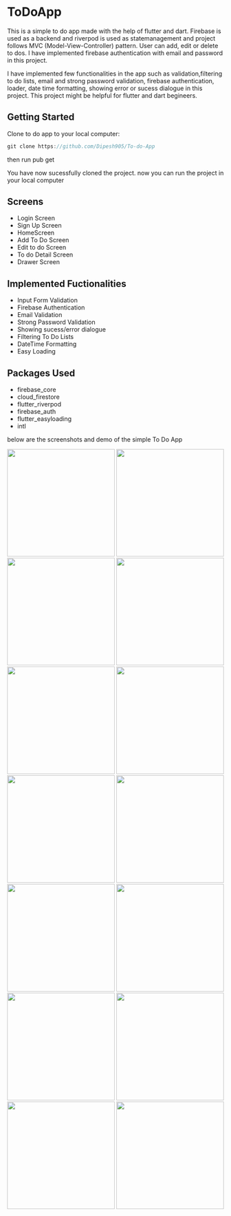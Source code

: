# ToDoApp

This is a simple to do app made with the help of flutter and dart. Firebase is used as a backend and riverpod is used as statemanagement and project follows MVC (Model-View-Controller) pattern.
User can add, edit or delete to dos. I have implemented firebase authentication with email and password in this project.

I have implemented few functionalities in the app such as validation,filtering to do lists, email and strong password validation, firebase authentication, loader, date time formatting, showing error or sucess dialogue in this project. This project might be helpful for flutter and dart begineers.


## Getting Started

Clone to do app to your local computer:

```dart
git clone https://github.com/Dipesh905/To-do-App
```
then run pub get

You have now sucessfully cloned the project. now you can run the project in your local computer

## Screens
- Login Screen
- Sign Up Screen
- HomeScreen
- Add To Do Screen
- Edit to do Screen
- To do Detail Screen
- Drawer Screen


## Implemented Fuctionalities
- Input Form Validation
- Firebase Authentication
- Email Validation
- Strong Password Validation
- Showing sucess/error dialogue
- Filtering To Do Lists
- DateTime Formatting
- Easy Loading

## Packages Used
- firebase_core
- cloud_firestore
- flutter_riverpod
- firebase_auth
- flutter_easyloading
-  intl

below are the screenshots and demo of the simple To Do App

<p float="left">
    <img src="https://github.com/Dipesh905/To-do-App/assets/52662002/cdc44e4b-e9e6-48a5-afd4-d7d587a44f8a" width="250" />
    <img src="https://github.com/Dipesh905/To-do-App/assets/52662002/e4f7cc74-5852-4290-8b3a-82747d157b41" width="250" />
    <img src="https://github.com/Dipesh905/To-do-App/assets/52662002/15d28b46-ba1f-4ea4-89f9-c3ce3d38776a" width="250" />
    <img src="https://github.com/Dipesh905/To-do-App/assets/52662002/ee5b00f8-bf24-408a-a7ec-124d355a3b86" width="250" />
    <img src="https://github.com/Dipesh905/To-do-App/assets/52662002/3a852612-b97d-4534-a3bf-88bec1ae0a78" width="250" />
    <img src="https://github.com/Dipesh905/To-do-App/assets/52662002/d9f0b017-735f-4619-b0ce-e5b372da9952" width="250" />
    <img src="https://github.com/Dipesh905/To-do-App/assets/52662002/3969f11a-13b8-4e07-b6d3-1c73d7c26ead" width="250" />
    <img src="https://github.com/Dipesh905/To-do-App/assets/52662002/b5fbe26c-a5d6-48e9-8062-8074e7ae2bb0" width="250" /> 
    <img src="https://github.com/Dipesh905/To-do-App/assets/52662002/e0fadd68-43ea-4626-8b17-bd841c68e5d5" width="250" />
    <img src="https://github.com/Dipesh905/To-do-App/assets/52662002/38d7d65a-6f55-44bf-a41c-423e5f0e20aa" width="250" />
    <img src="https://github.com/Dipesh905/To-do-App/assets/52662002/2ceefd5d-436e-4257-a442-aa17d688c8e8" width="250" /> 
    <img src="https://github.com/Dipesh905/To-do-App/assets/52662002/aed47fbf-bfeb-4e8c-9bd7-97a18dcfe3af" width="250" /> 
    <img src="https://github.com/Dipesh905/To-do-App/assets/52662002/36a2e861-901c-44cc-8733-2ec2c5f76274" width="250" /> 
    <img src="https://github.com/Dipesh905/To-do-App/assets/52662002/5c126db9-877d-45f3-ab67-37bc74729a0d" width="250" /> 

</p>

















